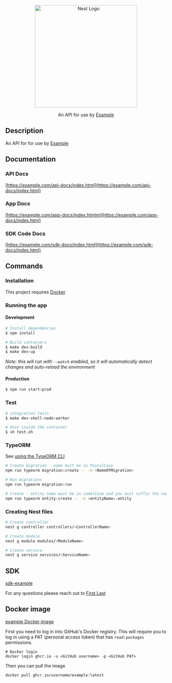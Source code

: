 <p align="center">
  <a href="https://example.com/" target="blank"><img src="https://www.example.com/logo.svg" width="320" alt="Nest Logo" /></a>
</p>

  <p align="center">An API for use by <a href="https://www.example.com/" target="_blank">Example</a></p>
    <p align="center">

## Description

An API for for use by [Example](https://www.example.com/)

## Documentation

### API Docs

[https://example.com/api-docs/index.html](https://example.com/api-docs/index.html)

### App Docs

[https://example.com/app-docs/index.htmlm](https://example.com/app-docs/index.html)

### SDK Code Docs

[https://example.com/sdk-docs/index.html](https://example.com/sdk-docs/index.html)

## Commands

### Installation

This project requires [Docker](https://docs.docker.com/get-docker/)

### Running the app

#### Development

```bash
# Install dependencies
$ npm install

# Build containers
$ make dev-build
$ make dev-up
```

_Note: this will run with `--watch` enabled, so it will automatically detect changes and auto-reload the environment_

#### Production

```bash
$ npm run start:prod
```

### Test

```bash
# integration tests
$ make dev-shell-node-worker

# Once inside the container
$ sh test.sh
```

### TypeORM

See [using the TypeORM CLI](https://github.com/typeorm/typeorm/blob/master/docs/using-cli.md)

```bash
# Create migration - name must be in PascalCase
npm run typeorm migration:create -- -n <NameOfMigration>

# Run migrations
npm run typeorm migration:run

# Create - entity name must be in camelCase and you must suffix the name with ".entity"
npm run typeorm entity:create -- -n <entityName>.entity
```

### Creating Nest files

```bash
# Create controller
nest g controller controllers/<ControllerName>

# Create module
nest g module modules/<ModuleName>

# Create service
nest g service services/<ServiceName>
```

## SDK

[sdk-example](https://github.com/username/example/packages/1274697)

For any questions please reach out to [First Last](mailto:example@example.com)

## Docker image

[example Docker image](https://github.com/username/example/pkgs/container/example)

First you need to log in into GitHub's Docker registry. This will require you to log in using a PAT (personal access
token) that has `read:packages` permissions.

```shell
# Docker login
docker login ghcr.io -u <GitHub username> -p <GitHub PAT>
```

Then you can pull the image

```shell
docker pull ghcr.io/username/example:latest
```

